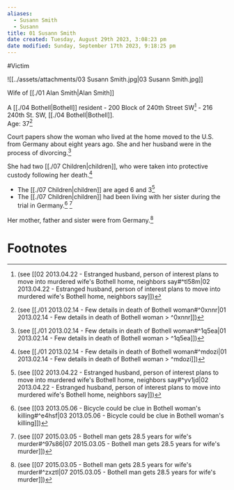 ```yaml
---
aliases:
  - Susann Smith
  - Susann
title: 01 Susann Smith
date created: Tuesday, August 29th 2023, 3:08:23 pm
date modified: Sunday, September 17th 2023, 9:18:25 pm
---
```


#Victim 

![[../assets/attachments/03 Susann Smith.jpg|03 Susann Smith.jpg]]

Wife of [[./01 Alan Smith|Alan Smith]]

A [[./04 Bothell|Bothell]] resident - 200 Block of 240th Street SW[^1] - 216 240th St. SW, [[./04 Bothell|Bothell]].  
Age: 37[^2] 

Court papers show the woman who lived at the home moved to the U.S. from Germany about eight years ago. She and her husband were in the process of divorcing.[^3] 

She had two [[./07 Children|children]], who were taken into protective custody following her death.[^4] 

- The [[./07 Children|children]] are aged 6 and 3[^5] 
- The [[./07 Children|children]] had been living with her sister during the trial in Germany.[^6] [^7] 

Her mother, father and sister were from Germany.[^8] 

# Footnotes

[^1]: (see [[02 2013.04.22 - Estranged husband, person of interest plans to move into murdered wife's Bothell home, neighbors say#^tl58m|02 2013.04.22 - Estranged husband, person of interest plans to move into murdered wife's Bothell home, neighbors say]])
[^2]: (see [[./01 2013.02.14 - Few details in death of Bothell woman#^0xnnr|01 2013.02.14 - Few details in death of Bothell woman > ^0xnnr]])
[^3]: (see [[./01 2013.02.14 - Few details in death of Bothell woman#^1q5ea|01 2013.02.14 - Few details in death of Bothell woman > ^1q5ea]])
[^4]: (see [[./01 2013.02.14 - Few details in death of Bothell woman#^mdozi|01 2013.02.14 - Few details in death of Bothell woman > ^mdozi]])
[^5]: (see [[02 2013.04.22 - Estranged husband, person of interest plans to move into murdered wife's Bothell home, neighbors say#^yv1jd|02 2013.04.22 - Estranged husband, person of interest plans to move into murdered wife's Bothell home, neighbors say]])
[^6]: (see [[03 2013.05.06 - Bicycle could be clue in Bothell woman's killing#^e4hsf|03 2013.05.06 - Bicycle could be clue in Bothell woman's killing]])
[^7]: (see [[07 2015.03.05 - Bothell man gets 28.5 years for wife's murder#^97s86|07 2015.03.05 - Bothell man gets 28.5 years for wife's murder]])
[^8]: (see [[07 2015.03.05 - Bothell man gets 28.5 years for wife's murder#^zxztl|07 2015.03.05 - Bothell man gets 28.5 years for wife's murder]])
